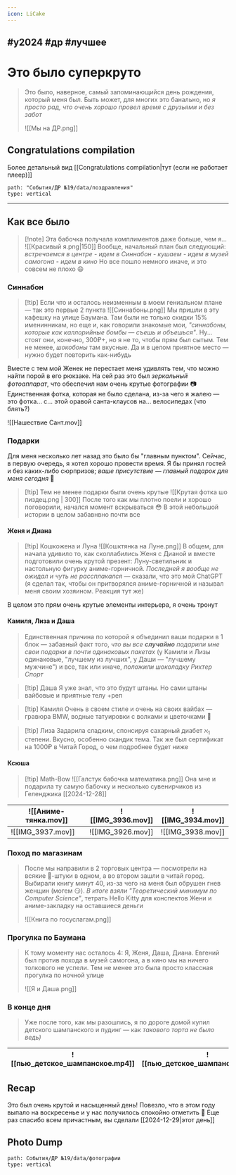 ```yaml
---
icon: LiCake
---
```

#y2024 #др #лучшее 
---
# Это было суперкруто
> Это было, наверное, самый запоминающийся день рождения, который  меня был. Быть может, для многих это банально, но *я просто рад, что очень хорошо провел время с друзьями и без забот*
> 
> ![[Мы на ДР.png]]

## Congratulations compilation
Более детальный вид [[Congratulations compilation|тут (если не работает плеер)]]

```img-gallery
path: "События/ДР №19/data/поздравления"
type: vertical
```

---

## Как все было
> [!note] Эта бабочка получала комплиментов даже больше, чем я...
> ![[Красивый я.png|150]] Вообще, начальный план был следующий: 
> *встречаемся в центре - идем в Синнабон - кушаем - идем в музей самогона - идем в кино*
> Но все пошло немного иначе, и это совсем не плохо 😄

### Синнабон 
> [!tip] Если что и осталось неизменным в моем гениальном плане — так это первые 2 пункта
> ![[Синнабоны.png]] Мы пришли в эту кафешку на улице Баумана. Там были не только скидки 15% именинникам, но еще и, как говорили знакомые мои, *"синнабоны, которые как каллорийные бомбы — съешь и объешься"*. Ну... стоят они, конечно, 300₽+, но я не то, чтобы прям был сытым. Тем не менее, *шокобоны* там вкусные. Да и в целом приятное место — нужно будет повторить как-нибудь

Вместе с тем мой Женек не перестает меня удивлять тем, что можно найти порой в его рюкзаке. На сей раз это был *зеркальный фотоаппарат*, что обеспечил нам очень крутые фотографии 📷
Единственная фотка, которая не было сделана, из-за чего я жалею — это фотка... с... этой оравой санта-клаусов на... велосипедах (что блять?)

![[Нашествие Сант.mov]]
### Подарки
Для меня несколько лет назад это было бы "главным пунктом". Сейчас, в первую очередь, я хотел хорошо провести время. Я бы принял гостей и без каких-либо сюрпризов; *ваше присутствие — главный подарок для меня сегодня* 🫶
> [!tip] Тем не менее подарки были очень крутые
> ![[Крутая фотка шо пиздец.png | 300]] После того как мы плотно поели и хорошо поговорили, начался момент вскрываться 😳
> В этой небольшой истории в целом забавнвно почти все

#### Женя и Диана
> [!tip] Кошкожена и Луна
> ![[Кошктянка на Луне.png]] В общем, для начала удивило то, как сколлабились Женя с Дианой и вместе подготовили очень крутой презент: Луну-светильник и настольную фигурку аниме-горничной. *Последней я вообще не ожидал и чуть не рассплакался* — сказали, что это мой ChatGPT (я сделал так, чтобы он притворялся аниме-горничной и называл меня своим хозяином. Реакция тут же)

В целом это прям очень крутые элементы интерьера, я очень тронут

#### Камиля, Лиза и Даша
> Единственная причина по которой я объединил ваши подарки в 1 блок — забавный факт того, *что вы все **случайно** подарили мне свои подарки в почти одинаковых пакетах* (у Камили и Лизы одинаковые, "лучшему из лучших", у Даши — "лучшему мужчине") и все, так или иначе, *положили шоколадку Рихтер Спорт*

> [!tip] Даша
> Я уже знал, что это будут штаны. Но сами штаны вайбовые и приятные телу +реп

> [!tip] Камиля
> Очень в своем стиле и очень на своих вайбах — гравюра BMW, водные татуировки с волками и цветочками 💅

> [!tip] Лиза
> Задарила сладким, спонсируя сахарный диабет $\aleph_1$ степени. Вкусно, особенно скандик тема. Так же был сертификат на 1000₽ в Читай Город, о чем подробнее будет ниже

#### Ксюша
> [!tip] Math-Bow
> ![[Галстук бабочка математика.png]] Она мне и подарила ту самую бабочку и несколько сувенирчиков из Геленджика [[2024-12-28]]

| ![[Аниме-тянка.mov]] | ![[IMG_3936.mov]] | ![[IMG_3934.mov]] |
| -------------------- | ----------------- | ----------------- |
| ![[IMG_3937.mov]]    | ![[IMG_3926.mov]] | ![[IMG_3938.mov]] |

### Поход по магазинам
> После мы направили в 2 торговых центра — посмотрели на всякие 💅-штуки в одном, а во втором зашли в читай город. Выбирали книгу минут 40, из-за чего на меня был обрушен гнев женщин (могем 😏). *В итоге взяли "Теоретический минимум по Computer Science"*, тетрать Hello Kitty для конспектов Жени и аниме-закладку на оставшиеся деньги
> 
> ![[Книга по госуслагам.png]]

### Прогулка по Баумана
> К тому моменту нас осталось 4: Я, Женя, Даша, Диана. Евгений был против похода в музей самогона, а в кино мы на ничего толкового не успели. Тем не менее это была просто классная прогулка по ночной улице
> 
> ![[Я и Даша.png]]

### В конце дня
> Уже после того, как мы разошлись, я по дороге домой купил детского шампанского и пудинг — как *такового торта не было ведь)*
> 
>
| ![[пью_детское_шампанское.mp4]] | ![[пью_детское_шампанское_2.mp4]] | 
| ------------------------------- | --------------------------------- |

## Recap
Это был очень крутой и насыщенный день! Повезло, что в этом году выпало на воскресенье и у нас получилось спокойно отметить 🫶
Еще раз спасибо всем причастным, вы сделали [[2024-12-29|этот день]]

## Photo Dump
```img-gallery
path: События/ДР №19/data/фотографии
type: vertical
```
